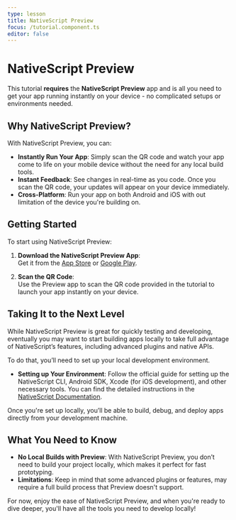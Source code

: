```yaml
---
type: lesson
title: NativeScript Preview
focus: /tutorial.component.ts
editor: false
---
```


# NativeScript Preview

This tutorial **requires** the **NativeScript Preview** app and is all you need to get your app running instantly on your device - no complicated setups or environments needed.

## Why NativeScript Preview?

With NativeScript Preview, you can:


- **Instantly Run Your App**: Simply scan the QR code and watch your app come to life on your mobile device without the need for any local build tools.
- **Instant Feedback**: See changes in real-time as you code. Once you scan the QR code, your updates will appear on your device immediately.
- **Cross-Platform**: Run your app on both Android and iOS with out limitation of the device you're building on.

## Getting Started

To start using NativeScript Preview:

1. **Download the NativeScript Preview App**:  
   Get it from the [App Store](https://apps.apple.com/us/app/nativescript-preview/id1264484702) or [Google Play](https://play.google.com/store/apps/details?id=org.nativescript.preview.android).

2. **Scan the QR Code**:  
   Use the Preview app to scan the QR code provided in the tutorial to launch your app instantly on your device.

## Taking It to the Next Level

While NativeScript Preview is great for quickly testing and developing, eventually you may want to start building apps locally to take full advantage of NativeScript’s features, including advanced plugins and native APIs.

To do that, you’ll need to set up your local development environment.

- **Setting up Your Environment**: Follow the official guide for setting up the NativeScript CLI, Android SDK, Xcode (for iOS development), and other necessary tools. You can find the detailed instructions in the [NativeScript Documentation](https://docs.nativescript.org/setup/).

Once you're set up locally, you’ll be able to build, debug, and deploy apps directly from your development machine.

## What You Need to Know

- **No Local Builds with Preview**: With NativeScript Preview, you don’t need to build your project locally, which makes it perfect for fast prototyping.
- **Limitations**: Keep in mind that some advanced plugins or features, may require a full build process that Preview doesn't support.

For now, enjoy the ease of NativeScript Preview, and when you're ready to dive deeper, you'll have all the tools you need to develop locally!
